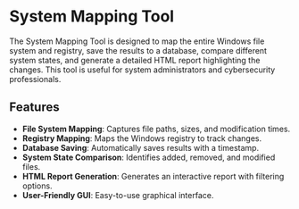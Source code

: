 # System Mapping Tool

The System Mapping Tool is designed to map the entire Windows file system and registry, save the results to a database, compare different system states, and generate a detailed HTML report highlighting the changes. This tool is useful for system administrators and cybersecurity professionals.


## Features
- **File System Mapping**: Captures file paths, sizes, and modification times.
- **Registry Mapping**: Maps the Windows registry to track changes.
- **Database Saving**: Automatically saves results with a timestamp.
- **System State Comparison**: Identifies added, removed, and modified files.
- **HTML Report Generation**: Generates an interactive report with filtering options.
- **User-Friendly GUI**: Easy-to-use graphical interface.
